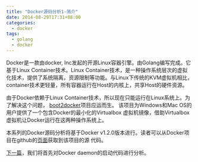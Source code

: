 ```yaml
---
title: "Docker源码分析1-简介"
date: 2014-08-29T17:31+08:00
categories:
  - docker
tags:
  - golang
  - docker
---
```


Docker是一款由docker, Inc发起的开源Linux容器引擎。由Golang编写完成。它
基于Linux Container技术。Linux Container技术，是一种操作系统层次的虚拟
化技术，提供了系统隔离，资源限制等功能。与Linux下传统的KVM虚拟机相比，
container技术更轻量，所有容器运行在Host的内核上，共享Host的硬件资源。

由于Docker依赖于Linux Container技术，所以现在只能运行在Linux系统上。为
了解决这个问题，
[boot2docker](https://github.com/boot2docker/boot2docker)项目应运而生。
该项目为Windows和Mac OS的用户提供了一个包含Docker的最小化的Virtualbox
虚拟机镜像，借助Virtualbox虚拟机让Docker运行在这两种操作系统上。

本系列的Docker源码分析将基于Docker v1.2.0版本进行。读者可以从Docker项
目在github的[页面](https://github.com/dotcloud/docker)获取到该项目的源
代码。

[下一篇](http://blog.hamobai.com/2014/08/31/docker-analysis-2/)，我们将首先对Docker daemon的启动代码进行分析。
